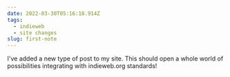 ```yaml
---
date: 2022-03-30T05:16:18.914Z
tags:
  - indieweb
  - site changes
slug: first-note
---
```

I've added a new type of post to my site. This should open a whole world of possibilities integrating with indieweb.org standards!
